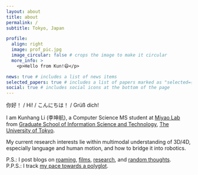 ```yaml
---
layout: about
title: about
permalink: /
subtitle: Tokyo, Japan

profile:
  align: right
  image: prof_pic.jpg
  image_circular: false # crops the image to make it circular
  more_info: >
    <p>Hello from Kun!😄</p>

news: true # includes a list of news items
selected_papers: true # includes a list of papers marked as "selected={true}"
social: true # includes social icons at the bottom of the page
---
```


你好！ / Hi! / こんにちは！ / Grüß dich!

I am Kunhang Li (李坤航), a Computer Science MS student at [Miyao Lab](https://mynlp.is.s.u-tokyo.ac.jp/en/index) from [Graduate School of Information Science and Technology](https://www.i.u-tokyo.ac.jp/index_e.shtml), [The University of Tokyo](https://www.u-tokyo.ac.jp/ja/index.html).

My current research interests lie within multimodal understanding of 3D/4D, especially language and human motion, and how to bridge it into robotics.

P.S.: I post blogs on [roaming](https://kunhangl.github.io/blog/travel.html), [films](https://kunhangl.github.io/blog/films.html), [research](https://kunhangl.github.io/blog/research.html), and [random thoughts](https://kunhangl.github.io/blog/misc.html).<br>
P.P.S.: I track [my pace towards a polyglot](https://kunhangl.github.io/cv/#languages-1).